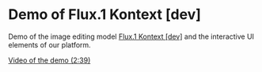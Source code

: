 # Demo of Flux.1 Kontext [dev]

Demo of the image editing model [Flux.1 Kontext [dev]](https://bfl.ai/announcements/flux-1-kontext) and the interactive UI elements of our platform.

[Video of the demo (2:39)](https://www.loom.com/share/920ae78dfe5440b28327a9ac7ffda2f9?sid=e265c078-06be-4128-b86c-22edaa607e66)
